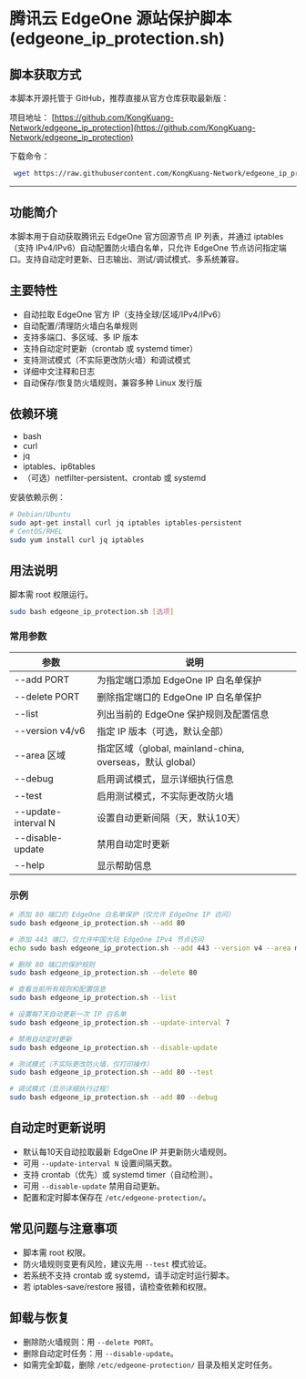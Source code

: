 # 腾讯云 EdgeOne 源站保护脚本 (edgeone_ip_protection.sh)

## 脚本获取方式

本脚本开源托管于 GitHub，推荐直接从官方仓库获取最新版：

项目地址： [https://github.com/KongKuang-Network/edgeone_ip_protection](https://github.com/KongKuang-Network/edgeone_ip_protection)

下载命令：
```bash
 wget https://raw.githubusercontent.com/KongKuang-Network/edgeone_ip_protection/main/edgeone_ip_protection.sh
```

---

## 功能简介
本脚本用于自动获取腾讯云 EdgeOne 官方回源节点 IP 列表，并通过 iptables（支持 IPv4/IPv6）自动配置防火墙白名单，只允许 EdgeOne 节点访问指定端口。支持自动定时更新、日志输出、测试/调试模式、多系统兼容。

## 主要特性
- 自动拉取 EdgeOne 官方 IP（支持全球/区域/IPv4/IPv6）
- 自动配置/清理防火墙白名单规则
- 支持多端口、多区域、多 IP 版本
- 支持自动定时更新（crontab 或 systemd timer）
- 支持测试模式（不实际更改防火墙）和调试模式
- 详细中文注释和日志
- 自动保存/恢复防火墙规则，兼容多种 Linux 发行版

## 依赖环境
- bash
- curl
- jq
- iptables、ip6tables
- （可选）netfilter-persistent、crontab 或 systemd

安装依赖示例：
```bash
# Debian/Ubuntu
sudo apt-get install curl jq iptables iptables-persistent
# CentOS/RHEL
sudo yum install curl jq iptables
```

## 用法说明
脚本需 root 权限运行。

```bash
sudo bash edgeone_ip_protection.sh [选项]
```

### 常用参数
| 参数 | 说明 |
|------|------|
| --add PORT | 为指定端口添加 EdgeOne IP 白名单保护 |
| --delete PORT | 删除指定端口的 EdgeOne IP 白名单保护 |
| --list | 列出当前的 EdgeOne 保护规则及配置信息 |
| --version v4/v6 | 指定 IP 版本（可选，默认全部）|
| --area 区域 | 指定区域（global, mainland-china, overseas，默认 global）|
| --debug | 启用调试模式，显示详细执行信息 |
| --test | 启用测试模式，不实际更改防火墙 |
| --update-interval N | 设置自动更新间隔（天，默认10天）|
| --disable-update | 禁用自动定时更新 |
| --help | 显示帮助信息 |

### 示例
```bash
# 添加 80 端口的 EdgeOne 白名单保护（仅允许 EdgeOne IP 访问）
sudo bash edgeone_ip_protection.sh --add 80

# 添加 443 端口，仅允许中国大陆 EdgeOne IPv4 节点访问
echo sudo bash edgeone_ip_protection.sh --add 443 --version v4 --area mainland-china

# 删除 80 端口的保护规则
sudo bash edgeone_ip_protection.sh --delete 80

# 查看当前所有规则和配置信息
sudo bash edgeone_ip_protection.sh --list

# 设置每7天自动更新一次 IP 白名单
sudo bash edgeone_ip_protection.sh --update-interval 7

# 禁用自动定时更新
sudo bash edgeone_ip_protection.sh --disable-update

# 测试模式（不实际更改防火墙，仅打印操作）
sudo bash edgeone_ip_protection.sh --add 80 --test

# 调试模式（显示详细执行过程）
sudo bash edgeone_ip_protection.sh --add 80 --debug
```

## 自动定时更新说明
- 默认每10天自动拉取最新 EdgeOne IP 并更新防火墙规则。
- 可用 `--update-interval N` 设置间隔天数。
- 支持 crontab（优先）或 systemd timer（自动检测）。
- 可用 `--disable-update` 禁用自动更新。
- 配置和定时脚本保存在 `/etc/edgeone-protection/`。

## 常见问题与注意事项
- 脚本需 root 权限。
- 防火墙规则变更有风险，建议先用 `--test` 模式验证。
- 若系统不支持 crontab 或 systemd，请手动定时运行脚本。
- 若 iptables-save/restore 报错，请检查依赖和权限。

## 卸载与恢复
- 删除防火墙规则：用 `--delete PORT`。
- 删除自动定时任务：用 `--disable-update`。
- 如需完全卸载，删除 `/etc/edgeone-protection/` 目录及相关定时任务。

